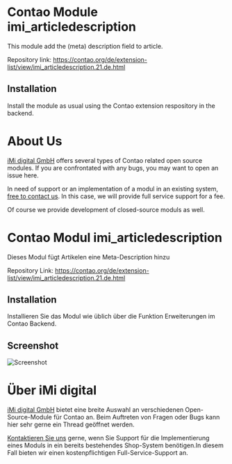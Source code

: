 Contao Module imi_articledescription
====================================

This module add the (meta) description field to article.

Repository link: https://contao.org/de/extension-list/view/imi_articledescription.21.de.html

Installation
------------

Install the module as usual using the Contao extension respository in the backend.

About Us
=================

[iMi digital GmbH](http://www.imi.de/) offers several types of Contao related open source modules. If you are confrontated with any bugs, you may want to open an issue here.

In need of support or an implementation of a modul in an existing system, [free to contact us](mailto:digital@iMi.de). In this case, we will provide full service support for a fee.

Of course we provide development of closed-source moduls as well.


Contao Modul imi_articledescription
====================================

Dieses Modul fügt Artikelen eine Meta-Description hinzu

Repository Link: https://contao.org/de/extension-list/view/imi_articledescription.21.de.html

Installation
------------

Installieren Sie das Modul wie üblich über die Funktion Erweiterungen im Contao Backend.

Screenshot
----------

![Screenshot](https://raw.github.com/iMi-digital/imi_articledescription/master/doc/screenshot.de.jpg)

Über iMi digital
================

[iMi digital GmbH](http://www.imi.de/) bietet eine breite Auswahl an verschiedenen Open-Source-Module für Contao an. Beim Auftreten von Fragen oder Bugs kann hier sehr gerne ein Thread geöffnet werden.

[Kontaktieren Sie uns](mailto:digital@iMi.de) gerne, wenn Sie Support für die Implementierung eines Moduls in ein bereits bestehendes Shop-System benötigen.In diesem Fall bieten wir einen kostenpflichtigen Full-Service-Support an.

